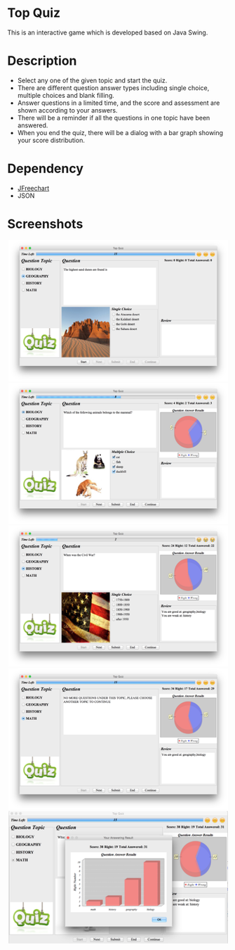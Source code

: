 # Top Quiz

This is an interactive game which is developed based on Java Swing.

# Description
* Select any one of the given topic and start the quiz.
* There are different question answer types including single choice, multiple choices and blank filling.
* Answer questions in a limited time, and the score and assessment are shown according to your answers.
* There will be a reminder if all the questions in one topic have been answered.
* When you end the quiz, there will be a dialog with a bar graph showing your score distribution. 

# Dependency
* [JFreechart](http://www.jfree.org/jfreechart/)
* JSON

# Screenshots

<img src="screenshots/001.png" width="500" hspace="3"/>
<img src="screenshots/002.png" width="500" hspace="3"/>
<img src="screenshots/003.png" width="500" hspace="3"/>
<img src="screenshots/004.png" width="500" hspace="3"/>
<img src="screenshots/005.png" width="500" hspace="3"/>